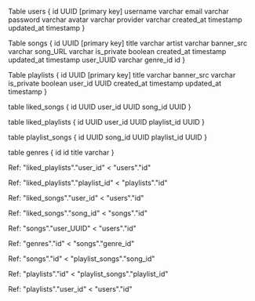 Table users {
  id UUID [primary key]
  username varchar
  email varchar
  password varchar
  avatar varchar
  provider varchar
  created_at timestamp
  updated_at timestamp
}

Table songs {
  id UUID [primary key]
  title varchar
  artist varchar
  banner_src varchar
  song_URL varchar
  is_private boolean
  created_at timestamp
  updated_at timestamp
  user_UUID varchar
  genre_id id
}

Table playlists {
  id UUID [primary key]
  title varchar
  banner_src varchar
  is_private boolean
  user_id UUID
  created_at timestamp
  updated_at timestamp
}

table liked_songs {
  id UUID
  user_id UUID
  song_id UUID
}

table liked_playlists {
  id UUID
  user_id UUID
  playlist_id UUID
}

table playlist_songs {
  id UUID
  song_id UUID
  playlist_id UUID
}


table genres {
  id id
  title varchar
}

Ref: "liked_playlists"."user_id" < "users"."id"

Ref: "liked_playlists"."playlist_id" < "playlists"."id"

Ref: "liked_songs"."user_id" < "users"."id"

Ref: "liked_songs"."song_id" < "songs"."id"

Ref: "songs"."user_UUID" < "users"."id"

Ref: "genres"."id" < "songs"."genre_id"

Ref: "songs"."id" < "playlist_songs"."song_id"

Ref: "playlists"."id" < "playlist_songs"."playlist_id"

Ref: "playlists"."user_id" < "users"."id"